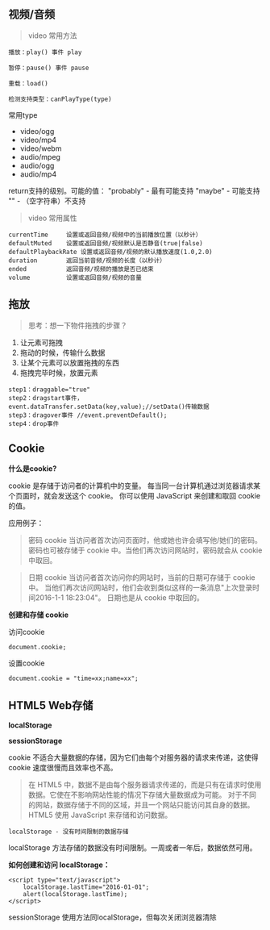 ## 视频/音频 ##
> video 常用方法

    播放：play() 事件 play
		
    暂停：pause() 事件 pause
		 
    重载：load()

	检测支持类型：canPlayType(type)
常用type

- 	video/ogg
- 	video/mp4
- 	video/webm
- 	audio/mpeg
- 	audio/ogg
- 	audio/mp4

return支持的级别。可能的值：
"probably" - 最有可能支持
"maybe" - 可能支持
"" - （空字符串）不支持


> video 常用属性

    currentTime 	设置或返回音频/视频中的当前播放位置（以秒计）
    defaultMuted	设置或返回音频/视频默认是否静音(true|false)
    defaultPlaybackRate	设置或返回音频/视频的默认播放速度(1.0,2.0)
    duration	 	返回当前音频/视频的长度（以秒计）
    ended			返回音频/视频的播放是否已结束
	volume			设置或返回音频/视频的音量


## 拖放 ##

> 思考：想一下物件拖拽的步骤？

1. 让元素可拖拽
2. 拖动的时候，传输什么数据
3. 让某个元素可以放置拖拽的东西
4. 拖拽完毕时候，放置元素

>
    step1：draggable="true"
    step2：dragstart事件，
	event.dataTransfer.setData(key,value);//setData()传输数据
    step3：dragover事件 //event.preventDefault();
    step4：drop事件 




## Cookie ##
**什么是cookie?**

cookie 是存储于访问者的计算机中的变量。
每当同一台计算机通过浏览器请求某个页面时，就会发送这个 cookie。
你可以使用 JavaScript 来创建和取回 cookie 的值。

应用例子：
> 密码 cookie
> 当访问者首次访问页面时，他或她也许会填写他/她们的密码。
> 密码也可被存储于 cookie 中。当他们再次访问网站时，密码就会从 cookie 中取回。

> 日期 cookie
> 当访问者首次访问你的网站时，当前的日期可存储于 cookie 中。
> 当他们再次访问网站时，他们会收到类似这样的一条消息"上次登录时间2016-1-1 18:23:04"。
> 日期也是从 cookie 中取回的。

**创建和存储 cookie**

访问cookie

	document.cookie;
设置cookie

	document.cookie = "time=xx;name=xx";



## HTML5 Web存储 ##

**localStorage**

**sessionStorage**

cookie 不适合大量数据的存储，因为它们由每个对服务器的请求来传递，这使得 cookie 速度很慢而且效率也不高。

> 在 HTML5 中，数据不是由每个服务器请求传递的，而是只有在请求时使用数据。它使在不影响网站性能的情况下存储大量数据成为可能。
> 对于不同的网站，数据存储于不同的区域，并且一个网站只能访问其自身的数据。
> HTML5 使用 JavaScript 来存储和访问数据。
    
    localStorage - 没有时间限制的数据存储

localStorage 方法存储的数据没有时间限制。一周或者一年后，数据依然可用。

**如何创建和访问 localStorage：**

	<script type="text/javascript">
		localStorage.lastTime="2016-01-01";
		alert(localStorage.lastTime);
	</script>

sessionStorage 使用方法同localStorage，但每次关闭浏览器清除
